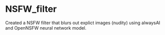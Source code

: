 # NSFW_filter

Created a NSFW filter that blurs out explict images (nudity) using alwaysAI and OpenNSFW neural network model.

